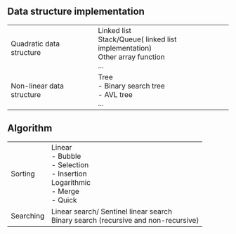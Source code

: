 ## Data structure implementation
|||
|-|-|
|Quadratic data structure|Linked list<br>Stack/Queue( linked list implementation)<br>Other array function <br>...|
|Non-linear data structure|Tree<br>- Binary search tree<br>- AVL tree<br>...|

## Algorithm
|||
|-|-|
|Sorting|Linear<br>- Bubble<br>- Selection<br>- Insertion<br>Logarithmic<br>- Merge<br>- Quick<br>|
|Searching|Linear search/ Sentinel linear search<br>Binary search (recursive and non-recursive)|
